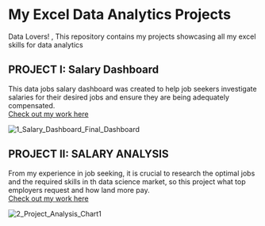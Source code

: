 # My Excel Data Analytics Projects
 Data Lovers! , This repository contains my projects showcasing all my excel skills for data analytics

 ## PROJECT I: Salary Dashboard
 This data jobs salary dashboard was created to help job seekers investigate salaries for their desired jobs and ensure they are being adequately compensated.  
 [Check out my work here](Project_1-Dashboard)
 
 ![1_Salary_Dashboard_Final_Dashboard](https://github.com/user-attachments/assets/0b441b24-51ad-4655-8222-147d894747bb)  

## PROJECT II: SALARY ANALYSIS
From my experience in job seeking, it is crucial to research the optimal jobs and the required skills in th data science market, so this project what top employers request and how land more pay.  
[Check out my work here](Project_2-Analysis)

![2_Project_Analysis_Chart1](https://github.com/user-attachments/assets/645b5fcb-210e-4d8c-9395-e2454d932f2b)


